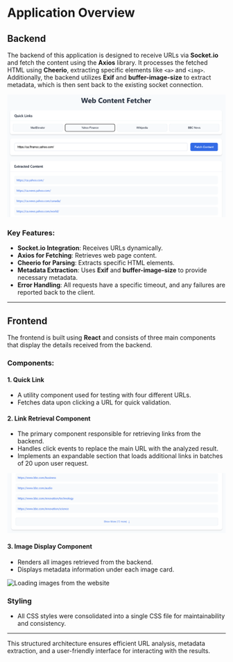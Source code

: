# Application Overview

## Backend
The backend of this application is designed to receive URLs via **Socket.io** and fetch the content using the **Axios** library. It processes the fetched HTML using **Cheerio**, extracting specific elements like `<a>` and `<img>`. Additionally, the backend utilizes **Exif** and **buffer-image-size** to extract metadata, which is then sent back to the existing socket connection.

![ Screenshot of Application ](https://github.com/matinmlk/MadElevator/blob/main/images/Screenshot%202025-03-09%20121555.png?raw=true)

### Key Features:
- **Socket.io Integration**: Receives URLs dynamically.
- **Axios for Fetching**: Retrieves web page content.
- **Cheerio for Parsing**: Extracts specific HTML elements.
- **Metadata Extraction**: Uses **Exif** and **buffer-image-size** to provide necessary metadata.
- **Error Handling**: All requests have a specific timeout, and any failures are reported back to the client.

---

## Frontend
The frontend is built using **React** and consists of three main components that display the details received from the backend.

### Components:

#### 1. Quick Link
- A utility component used for testing with four different URLs.
- Fetches data upon clicking a URL for quick validation.

#### 2. Link Retrieval Component
- The primary component responsible for retrieving links from the backend.
- Handles click events to replace the main URL with the analyzed result.
- Implements an expandable section that loads additional links in batches of 20 upon user request.

![ Expandable links ](https://github.com/matinmlk/MadElevator/blob/main/images/Screenshot%202025-03-09%20121612.png?raw=true)

#### 3. Image Display Component
- Renders all images retrieved from the backend.
- Displays metadata information under each image card.

![Loading images from the website](https://github.com/user-attachments/assets/5d633e2c-db6f-4ae1-bb59-916eb829ff9d)

### Styling
- All CSS styles were consolidated into a single CSS file for maintainability and consistency.

---

This structured architecture ensures efficient URL analysis, metadata extraction, and a user-friendly interface for interacting with the results.
